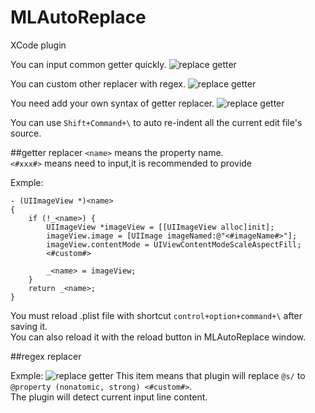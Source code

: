 MLAutoReplace
=============

XCode plugin 

You can input common getter quickly.
![replace getter](https://raw.githubusercontent.com/molon/MLAutoReplace/master/replaceGetter.gif)

You can custom other replacer with regex.
![replace getter](https://raw.githubusercontent.com/molon/MLAutoReplace/master/replaceOther.gif)

You need add your own syntax of getter replacer.
![replace getter](https://raw.githubusercontent.com/molon/MLAutoReplace/master/addReplaceGetter.gif)  

You can use `Shift+Command+\` to auto re-indent all the current edit file's source.

##getter replacer
`<name>` means the property name.  
`<#xxx#>` means need to input,it is recommended to provide

Exmple:

```
- (UIImageView *)<name>
{
    if (!_<name>) {
		UIImageView *imageView = [[UIImageView alloc]init];
        imageView.image = [UIImage imageNamed:@"<#imageName#>"];
        imageView.contentMode = UIViewContentModeScaleAspectFill;
        <#custom#>

        _<name> = imageView;
    }
    return _<name>;
}
```  
  
You must reload .plist file with shortcut `control+option+command+\` after saving it.   
You can also reload it with the reload button in MLAutoReplace window.   

##regex replacer

Exmple:
![replace getter](https://raw.githubusercontent.com/molon/MLAutoReplace/master/regex.png)
This item means that plugin will replace `@s/` to `@property (nonatomic, strong) <#custom#>`.  
The plugin will detect current input line content.


